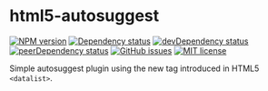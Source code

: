 # html5-autosuggest

[![NPM version][npm-image]][npm-link]
[![Dependency status][deps-image]][deps-link]
[![devDependency status][devdeps-image]][devdeps-link]
[![peerDependency status][peerdeps-image]][peerdeps-link]
[![GitHub issues](https://img.shields.io/github/issues/live627/html5-autosuggest.svg)](https://github.com/live627/html5-autosuggest/issues)
[![MIT license](http://img.shields.io/badge/license-MIT-blue.svg)](http://opensource.org/licenses/MIT)

Simple autosuggest plugin using the new tag introduced in HTML5 `<datalist>`.

[npm-image]: https://img.shields.io/npm/v/html5-autosuggest.svg?style=flat
[npm-link]: https://npmjs.org/package/html5-autosuggest
[deps-image]: https://img.shields.io/david/live627/html5-autosuggest.svg?style=flat
[deps-link]: https://david-dm.org/live627/html5-autosuggest
[devdeps-image]: https://img.shields.io/david/dev/live627/html5-autosuggest.svg?style=flat
[devdeps-link]: https://david-dm.org/live627/html5-autosuggest#info=peerDependencies
[peerdeps-image]: https://img.shields.io/david/peer/live627/html5-autosuggest.svg?style=flat
[peerdeps-link]: https://david-dm.org/live627/html5-autosuggest#info=peerDependencies
